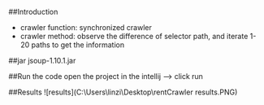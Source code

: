 ##Introduction
* crawler function: synchronized crawler 
* crawler method: observe the difference of selector path, and iterate 1-20 paths to get the information 

##jar
jsoup-1.10.1.jar

##Run the code
open the project in the intellij --> click run

##Results
![results](C:\Users\linzi\Desktop\rentCrawler results.PNG)
